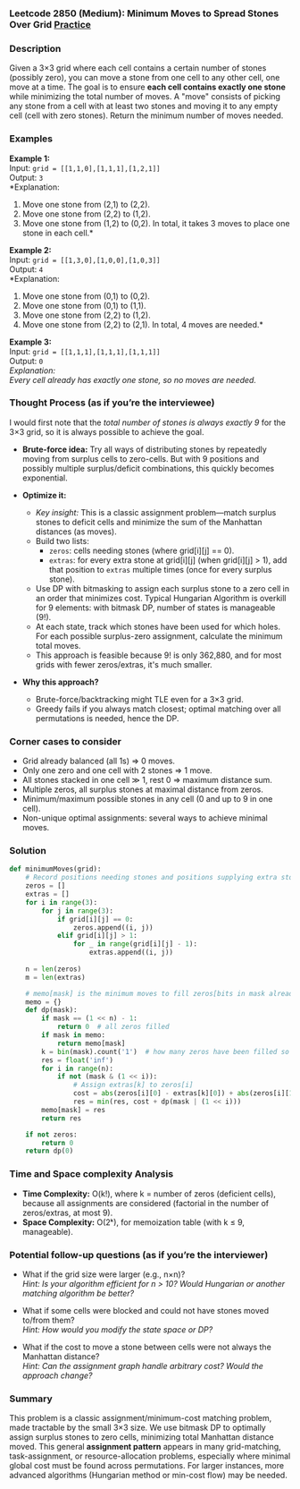 ### Leetcode 2850 (Medium): Minimum Moves to Spread Stones Over Grid [Practice](https://leetcode.com/problems/minimum-moves-to-spread-stones-over-grid)

### Description  
Given a 3×3 grid where each cell contains a certain number of stones (possibly zero), you can move a stone from one cell to any other cell, one move at a time. The goal is to ensure **each cell contains exactly one stone** while minimizing the total number of moves. A "move" consists of picking any stone from a cell with at least two stones and moving it to any empty cell (cell with zero stones). Return the minimum number of moves needed.

### Examples  

**Example 1:**  
Input: `grid = [[1,1,0],[1,1,1],[1,2,1]]`  
Output: `3`  
*Explanation:  
1. Move one stone from (2,1) to (2,2).  
2. Move one stone from (2,2) to (1,2).
3. Move one stone from (1,2) to (0,2).
In total, it takes 3 moves to place one stone in each cell.*

**Example 2:**  
Input: `grid = [[1,3,0],[1,0,0],[1,0,3]]`  
Output: `4`  
*Explanation:  
1. Move one stone from (0,1) to (0,2).
2. Move one stone from (0,1) to (1,1).
3. Move one stone from (2,2) to (1,2).
4. Move one stone from (2,2) to (2,1).
In total, 4 moves are needed.*

**Example 3:**  
Input: `grid = [[1,1,1],[1,1,1],[1,1,1]]`  
Output: `0`  
*Explanation:  
Every cell already has exactly one stone, so no moves are needed.*

### Thought Process (as if you’re the interviewee)  
I would first note that the *total number of stones is always exactly 9* for the 3×3 grid, so it is always possible to achieve the goal.

- **Brute-force idea:** Try all ways of distributing stones by repeatedly moving from surplus cells to zero-cells. But with 9 positions and possibly multiple surplus/deficit combinations, this quickly becomes exponential.
- **Optimize it:**
  - *Key insight:* This is a classic assignment problem—match surplus stones to deficit cells and minimize the sum of the Manhattan distances (as moves).
  - Build two lists:
    - `zeros`: cells needing stones (where grid[i][j] == 0).
    - `extras`: for every extra stone at grid[i][j] (when grid[i][j] > 1), add that position to `extras` multiple times (once for every surplus stone).
  - Use DP with bitmasking to assign each surplus stone to a zero cell in an order that minimizes cost. Typical Hungarian Algorithm is overkill for 9 elements: with bitmask DP, number of states is manageable (9!).
  - At each state, track which stones have been used for which holes. For each possible surplus-zero assignment, calculate the minimum total moves.  
  - This approach is feasible because 9! is only 362,880, and for most grids with fewer zeros/extras, it's much smaller.

- **Why this approach?**
  - Brute-force/backtracking might TLE even for a 3×3 grid.
  - Greedy fails if you always match closest; optimal matching over all permutations is needed, hence the DP.

### Corner cases to consider  
- Grid already balanced (all 1s) ⇒ 0 moves.
- Only one zero and one cell with 2 stones ⇒ 1 move.
- All stones stacked in one cell ≫ 1, rest 0 ⇒ maximum distance sum.
- Multiple zeros, all surplus stones at maximal distance from zeros.
- Minimum/maximum possible stones in any cell (0 and up to 9 in one cell).
- Non-unique optimal assignments: several ways to achieve minimal moves.

### Solution

```python
def minimumMoves(grid):
    # Record positions needing stones and positions supplying extra stones
    zeros = []
    extras = []
    for i in range(3):
        for j in range(3):
            if grid[i][j] == 0:
                zeros.append((i, j))
            elif grid[i][j] > 1:
                for _ in range(grid[i][j] - 1):
                    extras.append((i, j))
    
    n = len(zeros)
    m = len(extras)

    # memo[mask] is the minimum moves to fill zeros[bits in mask already filled]
    memo = {}
    def dp(mask):
        if mask == (1 << n) - 1:
            return 0  # all zeros filled
        if mask in memo:
            return memo[mask]
        k = bin(mask).count('1')  # how many zeros have been filled so far
        res = float('inf')
        for i in range(n):
            if not (mask & (1 << i)):
                # Assign extras[k] to zeros[i]
                cost = abs(zeros[i][0] - extras[k][0]) + abs(zeros[i][1] - extras[k][1])
                res = min(res, cost + dp(mask | (1 << i)))
        memo[mask] = res
        return res

    if not zeros:
        return 0
    return dp(0)
```

### Time and Space complexity Analysis  

- **Time Complexity:** O(k!), where k = number of zeros (deficient cells), because all assignments are considered (factorial in the number of zeros/extras, at most 9).
- **Space Complexity:** O(2ᵏ), for memoization table (with k ≤ 9, manageable).

### Potential follow-up questions (as if you’re the interviewer)  

- What if the grid size were larger (e.g., n×n)?  
  *Hint: Is your algorithm efficient for n > 10? Would Hungarian or another matching algorithm be better?*

- What if some cells were blocked and could not have stones moved to/from them?  
  *Hint: How would you modify the state space or DP?*

- What if the cost to move a stone between cells were not always the Manhattan distance?  
  *Hint: Can the assignment graph handle arbitrary cost? Would the approach change?*

### Summary
This problem is a classic assignment/minimum-cost matching problem, made tractable by the small 3×3 size. We use bitmask DP to optimally assign surplus stones to zero cells, minimizing total Manhattan distance moved. This general **assignment pattern** appears in many grid-matching, task-assignment, or resource-allocation problems, especially where minimal global cost must be found across permutations. For larger instances, more advanced algorithms (Hungarian method or min-cost flow) may be needed.